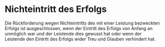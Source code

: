 # Nichteintritt des Erfolgs

Die Rückforderung wegen Nichteintritts des mit einer Leistung bezweckten Erfolgs ist ausgeschlossen, wenn der Eintritt des Erfolgs von Anfang an unmöglich war und der Leistende dies gewusst hat oder wenn der Leistende den Eintritt des Erfolgs wider Treu und Glauben verhindert hat.